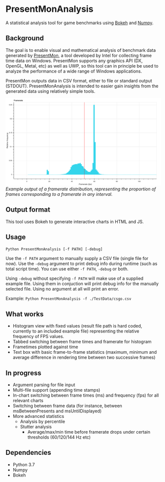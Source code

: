 # PresentMonAnalysis
A statistical analysis tool for game benchmarks using [Bokeh](https://github.com/bokeh/bokeh) and [Numpy](https://github.com/numpy/numpy).

## Background
The goal is to enable visual and mathematical analysis of benchmark data generated by [PresentMon](https://github.com/GameTechDev/PresentMon), a tool developed by Intel for collecting frame time data on Windows. PresentMon supports any graphics API (DX, OpenGL, Metal, etc) as well as UWP, so this tool can in principle be used to analyze the performance of a wide range of Windows applications.

PresentMon outputs data in CSV format, either to file or standard output (STDOUT). PresentMonAnalysis is intended to easier gain insights from the generated data using relatively simple tools.

![Example of a framerate distribution](./Screenshots/PresentMonAnalysisDist.png)
_Example output of a framerate distribution, representing the proportion of frames corresponding to a framerate in any interval._

## Output format
This tool uses Bokeh to generate interactive charts in HTML and JS.

## Usage
`Python PresentMonAnalysis [-f PATH] [-debug]`

Use the `-f PATH` argument to manually supply a CSV file (single file for now).
Use the `-debug` argument to print debug info during runtime (such as total script time).
You can use either `-f PATH`, `-debug` or both.

Using `-debug` without specifying `-f PATH` will make use of a supplied example file. Using them in conjuction will print debug info for the manually selected file. Using no argument at all will print an error.

Example:
`Python PresentMonAnalysis -f ./TestData/csgo.csv`

## What works
- Histogram view with fixed values (result file path is hard coded, currently to an included example file) representing the relative frequency of FPS values.
- Tabbed switching between frame times and framerate for histogram
- Frametimes plotted against time
- Text box with basic frame-to-frame statistics (maximum, minimum and average difference in rendering time between two successive frames)

## In progress
- Argument parsing for file input
- Multi-file support (appending time stamps)
- In-chart switching between frame times (ms) and frequency (fps) for all relevant charts
- Switching between frame data (for instance, between msBetweenPresents and msUntilDisplayed)
- More advanced statistics
    - Analysis by percentile
    - Stutter analysis
        - Average/max/min time before framerate drops under certain thresholds (60/120/144 Hz etc)

## Dependencies
- Python 3.7
- Numpy
- Bokeh
